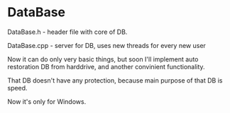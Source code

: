 # DataBase
DataBase.h - header file with core of DB.

DataBase.cpp - server for DB, uses new threads for every new user

Now it can do only very basic things, but soon I'll implement auto restoration DB from harddrive, and another convinient functionality.

That DB doesn't have any protection, because main purpose of that DB is speed.

Now it's only for Windows.

